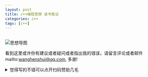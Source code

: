 ```yaml
---
layout: post
title: c++编程思想 读书笔记
categories: c++
tags: [c++]
---
```

  

## 

![思想导图](https://wanghenshui.github.io/assets/img/thinking-in-c++.png )


看到这里或许你有建议或者疑问或者指出我的错误，请留言评论或者邮件mailto:wanghenshui@qq.com, 多谢! 
<details>
<summary>觉得写的不错可以点开扫码赞助几毛</summary>
![微信转账](https://wanghenshui.github.io/assets/wepay.png)
</details>
